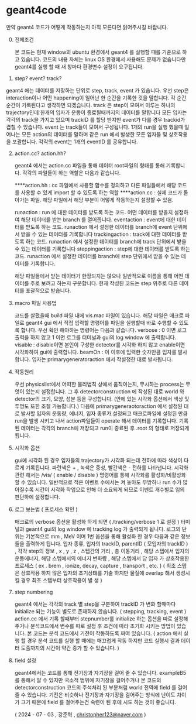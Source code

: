 # geant4code

 
만약 geant4 코드가 어떻게 작동하는지 아직 모른다면 읽어주시길 바랍니다.

0. 전제조건

   본 코드는 현재 window의 ubuntu 환경에서 geant4 를 실행할 때를 기준으로 하고 있습니다.
   코드의 내용 자체는 linux OS 환경에서 사용해도 문제가 없습니다만 geant4를 실행 할 때 새 창마다 환경변수 설정이 요구됩니다.

1. step? event? track?

  geant4 에는 데이터를 저장하는 단위로 step, track, event 가 있습니다.
  우선 step은 interaction이나 어떤 happening이 일어난 한 순간을 기록한 것을 말합니다.
  각 순간 순간이 기록된다고 생각하면 되겠습니다.
  track 은 step이 모여서 이루는 하나의 trajectory인데 한개의 입자가 운동이 종료될때까지의 데이터를 말합니다
  모든 입자는 각각의 track을 가지고 있으며 trackID 를 할당 받지만 event가 다를 경우 trackid가 겹칠 수 있습니다.
  event 는 track들이 모여서 구성됩니다. 1개의 run을 실행 했을때 일어나는 모든 action의 데이터를 말하며
  같은 run 에서 발생한 모든 입자들 및 상호작용을 포괄합니다. 각각의 event는 1개의 eventID 를 공유합니다.

2. action.cc? action.hh?

   geant4 에서는 action.cc 파일을 통해 데이터 root파일의 형태를 통해 기록합니다. 각각의 파일들이 하는 역할은 다음과 같습니다.

   ****action.hh : cc 파일에서 사용할 함수를 정의하고 다른 파일들에서 해당 코드를 사용할 수 있게 import 할 수 있도록 하는 역할
   ****action.cc : 실제 코드가 돌아가는 파일. 해당 파일에서 해당 부분이 어떻게 작동하는지 설정할 수 있음.
    
   runaction : run 에 대한 데이터를 받도록 하는 코드. 어떤 데이터를 받을지 설정하여 해당 데이터를 받는 branch 를 열어줍니다.
   eventaction : event에 대한 데이터를 받도록 하는 코드. runaction 에서 설정한 데이터를 branch에 event 단위에서
                 받을 수 있는 데이터를 기록합니다
   trackingaction : track에 대한 데이터를 받도록 하는 코드. runaction 에서 설정한 데이터를 branch에 track 단위에서
                 받을 수 있는 데이터를 기록합니다
   steppingaction : step에 대한 데이터를 받도록 하는 코드. runaction 에서 설정한 데이터를 branch에 step 단위에서
                 받을 수 있는 데이터를 기록합니다.
   
   해당 파일들에서 받는 데이터가 한정되지는 않으나 일반적으로 이름을 통해 어떤 데이터를 주로 보려고 하는지 구분합니다.
   현재 작성된 코드는 step 위주로 다른 데이터를 포괄적으로 받습니다.
  
3. macro 파일 사용법

   코드를 살폈을때 build 파일 내에 vis.mac 파일이 있습니다. 해당 파일은 매크로 파일로 geant4 gui 에서 직접 입력할 명령어를 파일을 실행할때     바로 수행할 수 있도록 합니다.
   우선 확인 해야하는 명령어는 다음과 같습니다.
   verbose : 0 이면 로그 출력을 하지 않고 1 이면 로그를 터미널과 gui의 log window 에 출력합니다.
   visable : disable이면 본인이 구성한 detector를 시각화 하지 않고 enable이면 시각화하여 gui에 출력합니다.
   beamOn : 이 이후에 입력한 숫자만큼 입자를 발사합니다. 입자는 primarygeneratoraction 에서 작설정한 대로 발사됩니다.

4. 작동원리

   우선 physicslist에서 어떠한 물리법칙 상에서 움직이는지, 무시하는 process는 무엇이 있는지 설정합니다.
   그 후 detectorconstruction 에 작성된 대로 world 와 detector의 크기, 모양, 성분 등을 구성합니다.
   (안에 있는 시각화 옵션에서 색상 및 투명도 또한 조절 가능합니다.)
   다음에 primarygeneraotoraction 에서 설정된 대로 발사할 입자의 운동량, 에너지, 입자 종류가 설정되고
   매크로파일에 설정된 만큼 run을 발생 시키고 나서 action파일들이 operate 해서 데이터를 기록합니다.
   기록된 데이터는 각각의 branch에 저장되고 run이 종료된 후 .root 의 형태로 저장되게 됩니다.

5. 시각화 옵션

   gui에 시각화 된 경우 입자들의 trajectory가 시각화 되는데 전하에 따라 색상이 다르게 기록됩니다. 파란색은 + , 녹색은 중성, 빨간색은 - 전하를 나타냅니다.
   시각화 관련 해서는 /vis/ ( enable / disable ) 명령어를 통해 시각화를 활성화/비활성화 할 수 있습니다. 일반적으로 적은 이벤트 수에서는 켜 놓아도 무방하나 run 수가 많아질수록 시간이 시각화 작업으로 인해
   더 소요되게 되므로 이벤트 개수별로 임의 판단하에 설정합니다.

6. 로그 보는법 ( 프로세스 확인 )

   매크로의 verbose 옵션을 활성화 하게 되면 ( /tracking/verbose 1 로 설정 ) 터미널과 geant4 gui의 log window 에 tracking log 가 출력되게 됩니다.
   로그의 단위는 기본적으로 mm , MeV 이며 1번 옵션을 통해 활성화 한 경우 다음과 같은 정보들을 출력하게 됩니다.
   입자 종류, 입자의 trackID, parentID ( 모입자의 trackID ) , 각각 step의 정보 , x , y , z , 스텝간의 거리 , 총 이동거리 , 해당 스텝에서 입자의 운동에너지, 해당 스텝에서의 에너지 변화량 , 해당 스텝에서 당 입자
   가 상호작용한 프로세스 ( ex . brem , ionize, decay, capture , transport , etc. ) ( 최초 스텝은 상호작용 하지 않은 입자의 초기상태를 기술 하지만 물질에 overlap 해서 생성시킬 경우 최초 스텝부터 상호작용이 발    생 )

7. step numbering

   geant4 에서는 각각의 track 별 step을 구분하여 trackID 가 변화 할때마다 initialize 되는 기능이 별도로 존재하지 않습니다. ( stepping, tracking, event ) action.cc 에서 기록 할때부터 stepnumber를 initialize
   하는 옵션을 따로 설정해주거나 분석코드에서 변수를 따로 설정 후 조건에 따라 초기화 시키는 방법이 있습니다. 본 코드는 분석 코드에서 기전이 작동하도록 짜여 있습니다. ( action 에서 실행 할 경우 분석 코드를 실행 할
   때에는 매끄럽게 작동 하지만 코드 실행시 결과 데이터 도출까지의 시간이 약간 증가 할 수 있습니다. )

8. field 설정

   geant4에서는 코드를 통해 전기장과 자기장을 걸어 줄 수 있습니다. exampleB5 를 통해서 알 수 있지만 국소적 범위에 자기장을 걸어주거나 본 코드의 detectorconstruction 코드의 주석처리 된 부분처럼 world 전역에
   field 를 걸어줄 수 있습니다. 기전은 비슷하나 전기장과 자기장을 걸어주는 방식에 난이도 차이가 크기 때문에 field 를 걸어주는건 숙련이 된 후에 시도 하는 것이 좋습니다.



   ( 2024 - 07 - 03 , 강준혁 , christopher123@naver.com )

   
   
   
    
